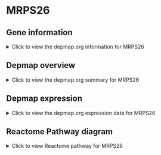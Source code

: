 <h1>MRPS26</h1>

<h2>Gene information</h2>
<details>
  <summary>Click to view the depmap.org information for MRPS26</summary>
  <iframe src="https://depmap.org/portal/gene/MRPS26?tab=about" style="border:none;width:100%;height:800px"></iframe>
</details>

<h2>Depmap overview</h2>
<details>
  <summary>Click to view the depmap.org summary for MRPS26</summary>
  <iframe src="https://depmap.org/portal/gene/MRPS26?tab=overview" style="border:none;width:100%;height:800px"></iframe>
</details>

<h2>Depmap expression</h2>
<details>
  <summary>Click to view the depmap.org expression data for MRPS26</summary>
  <iframe src="https://depmap.org/portal/gene/MRPS26?tab=characterization" style="border:none;width:100%;height:800px"></iframe>
</details>



<h2>Reactome Pathway diagram</h2>
<details>
  <summary>Click to view Reactome pathway for MRPS26</summary>
  <p>Mitochondrial translation termination</p>
  <iframe src="https://reactome.org/PathwayBrowser/#/R-HSA-5419276" style="border:none;width:100%;height:800px"></iframe>
</details>



